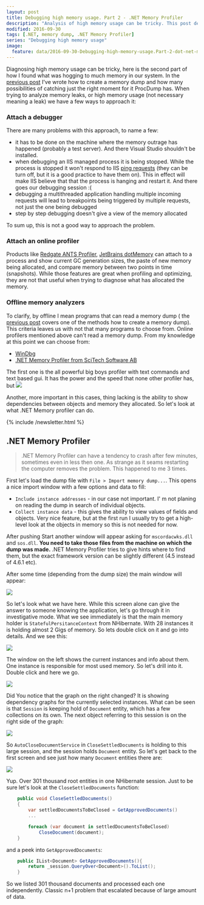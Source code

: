 ```yaml
---
layout: post
title: Debugging high memory usage. Part 2 - .NET Memory Profiler
description: "Analysis of high memory usage can be tricky. This post describes how to analyze a memory dump with .NET Memory Profiler and how to look for the cause why the application is allocating co much memory."
modified: 2016-09-30
tags: [.NET, memory dump, .NET Memory Profiler]
series: "Debugging high memory usage"
image:
  feature: data/2016-09-30-Debugging-high-memory-usage.Part-2-dot-net-memory-profiler/logo.png
---
```


Diagnosing high memory usage can be tricky, here is the second part of how I found what was hogging to much memory in our system.
In the [previous post](/Debugging-high-memory-usage.Part-1-ProcDump/) I've wrote how to create a memory dump and how many possibilities of catching just the right moment for it ProcDump has. 
When trying to analyze memory leaks, or high memory usage (not necessary meaning a leak) we have a few ways to approach it:
<!--MORE-->

### Attach a debugger

There are many problems with this approach, to name a few:

- it has to be done on the machine where the memory outrage has happened (probably a test server). And there Visual Studio shouldn't be installed.
- when debugging an IIS managed process it is being stopped. While the process is stopped it won't respond to IIS [ping requests](https://blogs.msdn.microsoft.com/gaurav/2015/01/16/the-web-server-process-that-was-being-debugged-has-been-terminated-by-internet-information-services-iis-this-can-be-avoided-by-configuring-application-pool-ping-settings-in-iis/) (they can be turn off, but it is a good practice to have them on). This in effect will make IIS believe that that the process is hanging and restart it. And there goes our debugging session :(  
- debugging a multithreaded application handling multiple incoming requests will lead to breakpoints being triggered by multiple requests, not just the one being debugged
- step by step debugging doesn't give a view of the memory allocated 

To sum up, this is not a good way to approach the problem.

### Attach an online profiler
Products like [Redgate ANTS Profiler](http://www.red-gate.com/products/dotnet-development/ants-memory-profiler/), [JetBrains dotMemory](https://www.jetbrains.com/dotmemory/features/) can attach to a process and show current GC generation sizes, the paste of new memory being allocated, and compare memory between two points in time (snapshots). While those features are great when profiling and optimizing, they are not that useful when trying to diagnose what has allocated the memory.

### Offline memory analyzers
To clarify, by offline I mean programs that can read a memory dump ( the [previous post](http://indexoutofrange.com/Debugging-high-memory-usage.Part-1-ProcDump/) covers one of the methods how to create a memory dump). This criteria leaves us with not that many programs to choose from. Online profilers mentioned above can't read a memory dump. From my knowledge at this point we can choose from:

- [WinDbg](https://msdn.microsoft.com/en-us/library/windows/hardware/ff551063(v=vs.85).aspx)
- [.NET Memory Profiler from SciTech Software AB](http://memprofiler.com/) 

The first one is the all powerful big boys profiler with text commands and text based gui. It has the power and the speed that none other profiler has, but
![](/data/2016-09-30-Debugging-high-memory-usage.Part-2-dot-net-memory-profiler/spyderman.jpg)

Another, more important in this cases, thing lacking is the ability to show dependencies between objects and memory they allocated. So let's look at what .NET Memory profiler can do.

{% include /newsletter.html %}

## .NET Memory Profiler
> .NET Memory Profiler can have a tendency to crash after few minutes, sometimes even in less then one. As strange as it seams restarting the computer removes the problem. This happened to me 3 times.

First let's load the dump file with `File > Import memory dump...`.
This opens a nice import window with a few options and data to fill:

- `Include instance addresses` - in our case not important. I' m not planing on reading the dump in search of individual objects.  
- `Collect instance data` - this gives the ability to view values of fields and objects. Very nice feature, but at the first run I usually try to get a high-level look at the objects in memory so this is not needed for now.

After pushing Start another window will appear asking for `mscordacwks.dll` and `sos.dll`. **You need to take those files from the machine on which the dump was made.** .NET Memory Profiler tries to give hints where to find them, but the exact framework version can be slightly different (4.5 instead of 4.6.1 etc).

After some time (depending from the dump size) the main window will appear:

![](/data/2016-09-30-Debugging-high-memory-usage.Part-2-dot-net-memory-profiler/MemProfiler_step01.png)

So let's look what we have here. While this screen alone can give the answer to someone knowing the application, let's go through it in investigative mode. What we see immediately is that the main memory holder is `StatefulPersitanceContext` from NHibernate. With 28 instances it is holding almost 2 Gigs of memory.
So lets double click on it and go into details. And we see this:

![](/data/2016-09-30-Debugging-high-memory-usage.Part-2-dot-net-memory-profiler/MemProfiler_step02.png)


The window on the left shows the current instances and info about them. One instance is responsible for most used memory. So let's drill into it. Double click and here we go.

![](/data/2016-09-30-Debugging-high-memory-usage.Part-2-dot-net-memory-profiler/MemProfiler_step03.png)

Did You notice that the graph on the right changed? It is showing dependency graphs for the currently selected instances.
What can be seen is that `Session` is keeping hold of `Document` entity, which has a few collections on its own.
The next object referring to this session is on the right side of the graph:

![](/data/2016-09-30-Debugging-high-memory-usage.Part-2-dot-net-memory-profiler/MemProfiler_step04.png)

So `AutoCloseDocumentService` in `CloseSettledDocuments` is holding to this large session, and the session holds `Document` entity.
So let's get back to the first screen and see just how many `Document` entities there are:

![](/data/2016-09-30-Debugging-high-memory-usage.Part-2-dot-net-memory-profiler/MemProfiler_step05.png)

Yup. Over 301 thousand root entities in one NHibernate session. Just to be sure let's look at the `CloseSettledDocuments` function:

```csharp
    public void CloseSettledDocuments()
    {
        var settledDocumentsToBeClosed = GetApprovedDocuments()
        ...

        foreach (var document in settledDocumentsToBeClosed)
            CloseDocument(document);
    }
```

and a peek into `GetApprovedDocuments`:

```csharp
    public IList<Document> GetApprovedDocuments(){
        return _session.QueryOver<Document>().ToList();
    }
```

So we listed 301 thousand documents and processed each one independently. Classic n+1 problem that escalated because of large amount of data.


